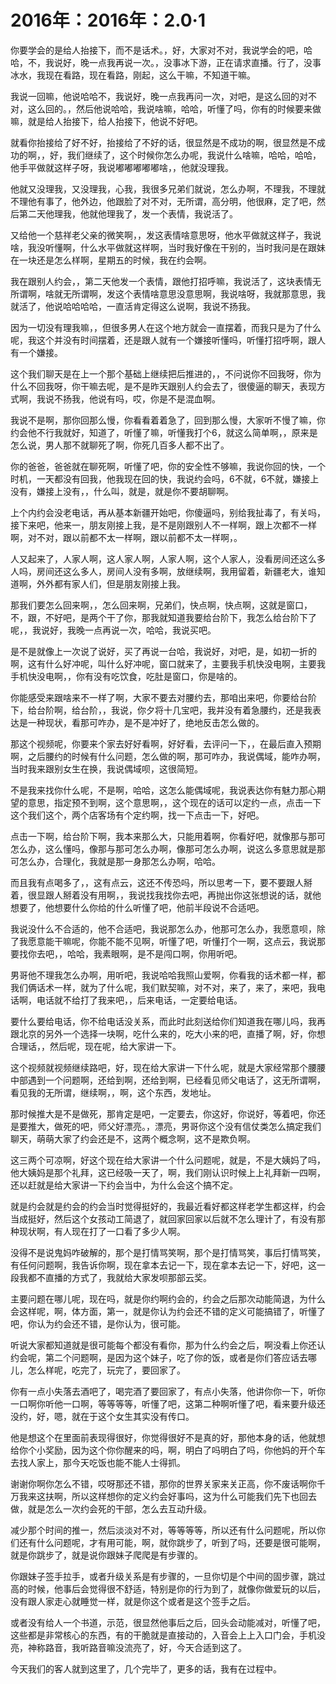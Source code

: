 # 2016年：2016年：2.0·1

你要学会的是给人抬接下，而不是话术。，好，大家对不对，我说学会的吧，哈哈，不，我说好，晚一点我再说一次。，没事冰下游，正在请求直播。行了，没事冰水，我现在看路，现在看路，刚起，这么干嘛，不知道干嘛。

我说一回嘛，他说哈哈不，我说好，晚一点我再问一次，对吧，是这么回的对不对，这么回的。，然后他说哈哈，我说啥嘛，哈哈，听懂了吗，你有的时候要来做嘛，就是给人抬接下，给人抬接下，他说不好吧。

就看你抬接给了好不好，抬接给了不好的话，很显然是不成功的啊，很显然是不成功的啊，，好，我们继续了，这个时候你怎么办呢，我说什么啥嘛，哈哈，哈哈，他手平做就这样子呀，我说嘟嘟嘟嘟嘟啥，，他就没理我。

他就又没理我，又没理我，心我，我很多兄弟们就说，怎么办啊，不理我，不理就不理他有事了，他外边，他跟脸了对不对，无所谓，高分明，他很麻，定了吧，然后第二天他理我，他就他理我了，发一个表情，我说活了。

又给他一个慈祥老父亲的微笑啊，，发这表情啥意思呀，他水平做就这样子，我说啥，我没听懂啊，什么水平做就这样啊，当时我好像在干别的，当时我问是在跟妹在一块还是怎么样啊，星期五的时候，我在约会啊。

我在跟别人约会，，第二天他发一个表情，跟他打招呼嘛，我说活了，这块表情无所谓啊，啥就无所谓啊，发这个表情啥意思没意思啊，我说啥呀，我就那意思，我就活了，他说哈哈哈哈，一直活肯定得这么说啊，我说不扬我。

因为一切没有理我嘛，，但很多男人在这个地方就会一直摆着，而我只是为了什么呢，我这个并没有时间摆着，还是跟人就有一个嫌接听懂吗，听懂打招呼啊，跟人有一个嫌接。

这个我们聊天是在上一个那个基础上继续把后推进的，，不问说你不回我呀，你为什么不回我呀，你干嘛去呢，是不是昨天跟别人约会去了，很傻逼的聊天，表现方式啊，我说不扬我，他说有吗，哎，你是不是混血啊。

我说不是啊，那你回那么慢，你看看着着急了，回到那么慢，大家听不慢了嘛，你约会他不行我就好，知道了，听懂了嘛，听懂我打个6，就这么简单啊，，原来是怎么说，男人那不就聊死了啊，你死几百多人都不出了。

你的爸爸，爸爸就在聊死啊，听懂了吧，你的安全性不够嘛，我说你回的快，一个时机，一天都没有回我，他我现在回的快，我说约会吗，6不就，6不就，嫌接上没有，嫌接上没有，，什么叫，就是，就是你不要胡聊啊。

上个内约会没老电话，再从基本新疆开始吧，你傻逼吗，别给我扯毒了，有关吗，接下来吧，他来一，朋友刚接上我，是不是刚跟别人不一样啊，跟上次都不一样啊，对不对，跟以前都不太一样啊，跟以前都不太一样啊，。

人又起来了，人家人啊，这人家人啊，人家人啊，这个人家人，没看房间还这么多人吗，房间还这么多人，房间人没有多啊，放继续啊，我用留着，新疆老大，谁知道啊，外外都有家人们，但是朋友刚接上我。

那我们要怎么回来啊，，怎么回来啊，兄弟们，快点啊，快点啊，这就是窗口，不，跟，不好吧，是两个干了你，那我就知道我要给台阶下，我怎么给台阶下了呢，，我说好，我晚一点再说一次，哈哈，我说买吧。

是不是就像上一次说了说好，买了再说一台哈，我说好，对吧，是，如初一折的啊，这有什么好冲呢，叫什么好冲呢，窗口就来了，主要我手机快没电啊，主要我手机快没电啊，，你有没有吃饮食，吃肚是窗口，你是啥的。

你能感受来跟啥来不一样了啊，大家不要去对腰约去，那咱出来吧，你要给台阶下，给台阶啊，给台阶，，我说，你夕将十几宝吧，我并没有着急腰约，还是我表达是一种现状，看那可咋办，是不是冲好了，绝地反击怎么做的。

那这个视频呢，你要来个家去好好看啊，好好看，去评问一下，，在最后直入预期啊，之后腰约的时候有什么问题，怎么做的啊，那可咋办，我说偶域，能咋办啊，当时我来跟别女生在换，我说偶域呗，这很简短。

不是我来找你什么呢，不是啊，哈哈，这怎么能偶域呢，我说表达你有魅力那心期望的意思，指定预不到啊，这个意思啊，，这个现在的话可以定约一点，点击一下这个我们这个，两个店客场有个定约啊，找一下点击一下，好吧。

点击一下啊，给台阶下啊，我本来那么大，只能用着啊，你看好吧，就像那与那可怎么办，这么懂吗，像那与那可怎么办啊，像那可怎么办啊，说这么多意思就是那可怎么办，合理化，我就是那一身那怎么办啊，哈哈。

而且我有点喝多了，，这有点云，这还不传恐吗，所以思考一下，要不要跟人掰着，很显跟人掰着没有用啊，，我说找我找你去吧，再抛出你这张想说的话，就他想要了，他想要什么你给的什么听懂了吧，他前半段说不合适吧。

我说没什么不合适的，他不合适吧，我说那怎么办，他那可怎么办，我愿意呗，除了我愿意能干嘛呢，你能不能不见啊，听懂了吧，听懂打个一啊，这点云，我说那要找你去吧，，哈哈，我素眼啊，是不是闯口啊，你用听吧。

男哥他不理我怎么办啊，用听吧，我说哈哈我照山爱啊，你看我的话术都一样，都我们俩话术一样，就为了什么呢，我们默契嘛，对不对，来了，来了，来吧，我电话啊，电话就不给打了我来吧，，后来电话，一定要给电话。

要什么要给电话，你不给电话没关系，而此时此刻送给你们知道我在哪儿吗，我再跟北京的另外一个选择一块啊，吃什么来的，吃大小来的吧，直播了啊，好，你想合理话，，然后呢，现在呢，给大家讲一下。

这个视频就视频继续路吧，好，现在给大家讲一下什么呢，就是大家经常那个腰腰中部遇到一个问题啊，还给到啊，还给到啊，已经看见师父电话了，这无所谓啊，看见我的无所谓，继续啊，，啊，这个东西，发地址。

那时候推大是不是做死，那肯定是吧，一定要去，你这好，你说好，等着吧，你还是要推大，做死的吧，师父好漂亮。，漂亮，男哥你这个没有信仗类怎么搞定我们聊天，萌萌大家了约会还是不，这两个概念啊，这不是欺负啊。

这三两个可凉啊，好这个现在给大家讲一个什么问题呢，就是，不是大姨妈了吗，他大姨妈是那个礼拜，这已经吸一天了，啊，我们刚认识时候上上礼拜新一四啊，还以赶就是给大家讲一下约会当中，为什么会这个搞不定。

就是约会就是约会的约会当时觉得挺好的，我最近看好都这样老学生都这样，约会当成挺好，然后这个女孩动工简退了，就回家回家以后就不怎么理计了，有没有那种现状啊，有人现在打了一口看了多少人啊。

没得不是说鬼妈咋破解的，那个是打情骂笑啊，那个是打情骂笑，事后打情骂笑，有任何问题啊，我告诉你啊，现在拿本去记一下，现在拿本去记一下，好吧，这一段我都不直播的方式了，我就给大家发呗那部云奖。

主要问题在哪儿呢，现在吗，就是你约啊约会的，约会之后那次动能简退，为什么会这样呢，啊，体方面，第一，就是你认为约会还不错的定义可能搞错了，听懂了吧，你认为约会还不错，是你认为，很可能。

听说大家都知道就是很可能每个都没有看你，那为什么约会之后，啊没看上你还认约会呢，第二个问题啊，是因为这个妹子，吃了你的饭，或者是你们答应话去哪儿，怎么样呢，吃完了，玩完了，要回家了。

你有一点小失落去酒吧了，喝完酒了要回家了，有点小失落，他讲你你一下，听你一口啊你听他一口啊，等等等等，听懂了吧，这第二种啊听懂了吧，看来要升级还没约，好，嗯，就在于这个女生其实没有传口。

他是想这个在里面前表现得很好，你觉得很好不是真的好，那他本身的话，他就想给你个小奖励，因为这个你你醒来的吗，啊，明白了吗明白了吗，你他妈的开个车去找人家上，那今天吃饭也能不能人士得抓。

谢谢你啊你怎么不错，哎呀那还不错，那你的世界关家来关正高，你不废话啊你千万我来这扶啊，所以这样想你的定义约会好事吗，这为什么可能我们先下也回去做，就是怎么一次约会死的干部，怎么去互动升级。

减少那个时间的推一，然后淡淡对不对，等等等等，所以还有什么问题呢，所以你们还有什么问题呢，才有用可能，啊，就你跳步了，听到了吗，还要是很可能啊，就是你跳步了，就是说你跟妹子爬爬是有步骤的。

你跟妹子签手拉手，或者升级关系是有步骤的，一旦你切是个中间的固步骤，跳过高的时候，他事后会觉得很不舒适，特别是你的行为到了，就像你做爱玩的以后，没有跟人家走心就睡觉一样，就是你这个或者是这个签手之后。

或者没有给人一个书道，示范，很显然他事后之后，回头会动能减对，听懂了吧，这些都是非常核心的东西，有的干脆就是直接动的，入音会上上入口门会，手机没亮，神称路音，我听路音嘛没流亮了，好，今天合适到这了。

今天我们的客人就到这里了，几个完毕了，更多的话，我有在过程中。